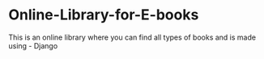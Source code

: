 # Online-Library-for-E-books
This is an online library where you can find all types of books and is made using - Django



